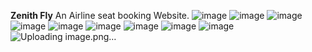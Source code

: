 **Zenith Fly**
An Airline seat booking Website.
![image](https://github.com/user-attachments/assets/234b4465-6b63-43fa-b96f-ada3353dba07)
![image](https://github.com/user-attachments/assets/20ab5601-cc52-41c6-a5eb-d5e29b35e298)
![image](https://github.com/user-attachments/assets/da68ab28-7174-489f-a8bf-9aef61b52bee)
![image](https://github.com/user-attachments/assets/877cb8c7-a73f-4af9-b033-7f7c8dfdcd05)
![image](https://github.com/user-attachments/assets/7eaa2744-5988-41e3-8400-17543bc460d9)
![image](https://github.com/user-attachments/assets/ecd6dc77-b546-4fc7-bcc3-7a114aa9d3f3)
![image](https://github.com/user-attachments/assets/2f1e5a49-996b-4de5-8c89-d615c7bd44bb)
![image](https://github.com/user-attachments/assets/25f1ac5f-fd5e-4ee5-ba19-77a12a842cb7)
![image](https://github.com/user-attachments/assets/99616885-eecb-4d06-8b3d-6a4b23f088ee)
![Uploading image.png…]()
